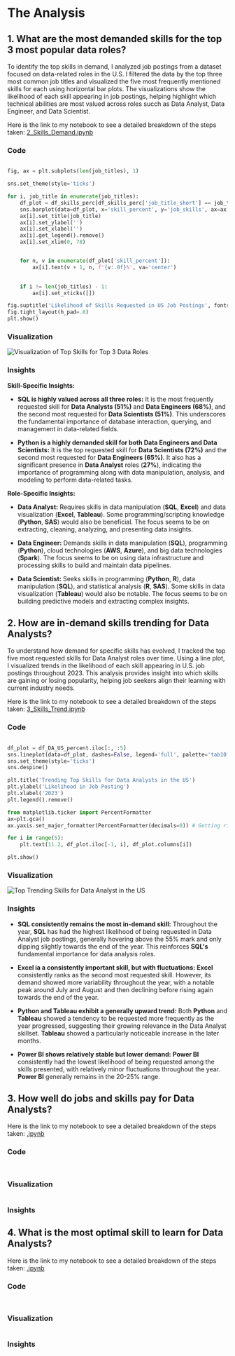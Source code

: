 
# The Analysis

## 1. What are the most demanded skills for the top 3 most popular data roles?

To identify the top skills in demand, I analyzed job postings from a dataset focused on data-related roles in the U.S. I filtered the data by the top three most common job titles and visualized the five most frequently mentioned skills for each using horizontal bar plots. The visualizations show the likelihood of each skill appearing in job postings, helping highlight which technical abilities are most valued across roles succh as Data Analyst, Data Engineer, and Data Scientist.

Here is the link to my notebook to see a detailed breakdown of the steps taken: [2_Skills_Demand.ipynb](3_Project\2_Skills_Demand.ipynb)


### Code

```python

fig, ax = plt.subplots(len(job_titles), 1)

sns.set_theme(style='ticks')

for i, job_title in enumerate(job_titles):
    df_plot = df_skills_perc[df_skills_perc['job_title_short'] == job_title].head(5)
    sns.barplot(data=df_plot, x='skill_percent', y='job_skills', ax=ax[i], hue='skill_count', palette='dark:b_r')
    ax[i].set_title(job_title)
    ax[i].set_ylabel('')
    ax[i].set_xlabel('')
    ax[i].get_legend().remove()
    ax[i].set_xlim(0, 78)


    for n, v in enumerate(df_plot['skill_percent']):
        ax[i].text(v + 1, n, f'{v:.0f}%', va='center')

    
    if i != len(job_titles) - 1: 
        ax[i].set_xticks([])

fig.suptitle('Likelihood of Skills Requested in US Job Postings', fontsize=15)
fig.tight_layout(h_pad=.8)
plt.show()

```

### Visualization

![Visualization of Top Skills for Top 3 Data Roles](3_Project\Images\skill_demand_for_data_jobs.png)


### Insights

**Skill-Specific Insights:**

* **SQL is highly valued across all three roles:** It is the most frequently requested skill for **Data Analysts (51%)** and **Data Engineers (68%)**, and the second most requested for **Data Scientists (51%)**. This underscores the fundamental importance of database interaction, querying, and management in data-related fields.

* **Python is a highly demanded skill for both Data Engineers and Data Scientists:** It is the top requested skill for **Data Scientists (72%)** and the second most requested for **Data Engineers (65%)**. It also has a significant presence in **Data Analyst** roles (**27%**), indicating the importance of programming along with data manipulation, analysis, and modeling to perform data-related tasks.

**Role-Specific Insights:**

* **Data Analyst:** Requires skills in data manipulation (**SQL**, **Excel**) and data visualization (**Excel**, **Tableau**). Some programming/scripting knowledge (**Python**, **SAS**) would also be beneficial. The focus seems to be on extracting, cleaning, analyzing, and presenting data insights.

* **Data Engineer:** Demands skills in data manipulation (**SQL**), programming (**Python**), cloud technologies (**AWS**, **Azure**), and big data technologies (**Spark**). The focus seems to be on using data infrastructure and processing skills to build and maintain data pipelines.

* **Data Scientist:** Seeks skills in programming (**Python**, **R**), data manipulation (**SQL**), and statistical analysis (**R**, **SAS**). Some skills in data visualization (**Tableau**) would also be notable. The focus seems to be on building predictive models and extracting complex insights.


## 2. How are in-demand skills trending for Data Analysts?

To understand how demand for specific skills has evolved, I tracked the top five most requested skills for Data Analyst roles over time. Using a line plot, I visualized trends in the likelihood of each skill appearing in U.S. job postings throughout 2023. This analysis provides insight into which skills are gaining or losing popularity, helping job seekers align their learning with current industry needs.

Here is the link to my notebook to see a detailed breakdown of the steps taken: [3_Skills_Trend.ipynb](3_Project\3_Skills_Trend.ipynb)


### Code

```python

df_plot = df_DA_US_percent.iloc[:, :5]
sns.lineplot(data=df_plot, dashes=False, legend='full', palette='tab10')
sns.set_theme(style='ticks')
sns.despine()

plt.title('Trending Top Skills for Data Analysts in the US')
plt.ylabel('Likelihood in Job Posting')
plt.xlabel('2023')
plt.legend().remove()

from matplotlib.ticker import PercentFormatter
ax=plt.gca()
ax.yaxis.set_major_formatter(PercentFormatter(decimals=0)) # Getting rid of the decimal

for i in range(5):
    plt.text(11.2, df_plot.iloc[-1, i], df_plot.columns[i])

plt.show()


```

### Visualization
![Top Trending Skills for Data Analyst in the US](3_Project\Images\skills_trending_for_data_analyst.png)

### Insights

* **SQL consistently remains the most in-demand skill:**  Throughout the year, **SQL** has had the highest likelihood of being requested in Data Analyst job postings, generally hovering above the 55% mark and only dipping slightly towards the end of the year. This reinforces **SQL's** fundamental importance for data analysis roles.

* **Excel ia a consistently important skill, but with fluctuations:** **Excel** consistently ranks as the second most requested skill. However, its demand showed more variability throughout the year, with a notable peak around July and August and then declining before rising again towards the end of the year.

* **Python and Tableau exhibit a generally upward trend:** Both **Python** and **Tableau** showed a tendency to be requested more frequently as the year progressed, suggesting their growing relevance in the Data Analyst skillset. **Tableau** showed a particularly noticeable increase in the later months.

* **Power BI shows relatively stable but lower demand:** **Power BI** consistently had the lowest likelihood of being requested among the skills presented, with relatively minor fluctuations throughout the year. **Power BI** generally remains in the 20-25% range.

## 3. How well do jobs and skills pay for Data Analysts?



Here is the link to my notebook to see a detailed breakdown of the steps taken: [.ipynb](3_Project\4_Salary_Analysis.ipynb)


### Code

```python



```

### Visualization
![]()

### Insights


## 4. What is the most optimal skill to learn for Data Analysts?



Here is the link to my notebook to see a detailed breakdown of the steps taken: [.ipynb](3_Project/5_Optimal_Skills.ipynb)


### Code

```python



```

### Visualization
![]()

### Insights


